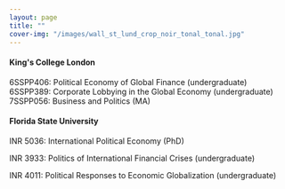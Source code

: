 ```yaml
---
layout: page
title: ""
cover-img: "/images/wall_st_lund_crop_noir_tonal_tonal.jpg"
---
```


#### King's College London

6SSPP406: Political Economy of Global Finance (undergraduate)
6SSPP389: Corporate Lobbying in the Global Economy (undergraduate)
7SSPP056: Business and Politics (MA)

#### Florida State University

INR 5036: International Political Economy (PhD)

INR 3933: Politics of International Financial Crises (undergraduate)

INR 4011: Political Responses to Economic Globalization (undergraduate)
